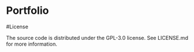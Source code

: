 # Portfolio

#License

The source code is distributed under the GPL-3.0 license. See LICENSE.md for more information.
